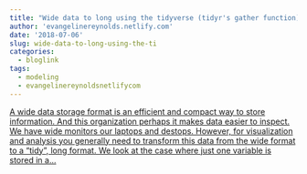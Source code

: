 ```yaml
---
title: "Wide data to long using the tidyverse (tidyr's gather function)"
author: 'evangelinereynolds.netlify.com'
date: '2018-07-06'
slug: wide-data-to-long-using-the-ti
categories:
  - bloglink
tags:
  - modeling
  - evangelinereynoldsnetlifycom
---
```


[A wide data storage format is an efficient and compact way to store information. And this organization perhaps it makes data easier to inspect. We have wide monitors our laptops and destops. However, for visualization and analysis you generally need to transform this data from the wide format to a “tidy”, long format. We look at the case where just one variable is stored in a...<click to read more>](https://evangelinereynolds.netlify.com/post/wide-to-long-using-the-tidy-verse/)

